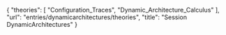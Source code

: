 {
    "theories": [
        "Configuration_Traces",
        "Dynamic_Architecture_Calculus"
    ],
    "url": "entries/dynamicarchitectures/theories",
    "title": "Session DynamicArchitectures"
}